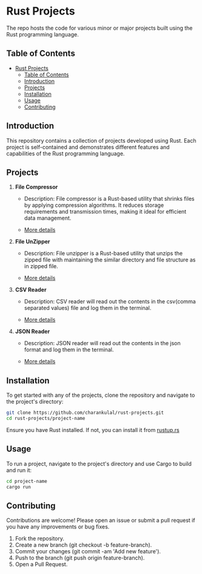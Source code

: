 # Rust Projects

The repo hosts the code for various minor or major projects built using the Rust programming language.

## Table of Contents

- [Rust Projects](#rust-projects)
  - [Table of Contents](#table-of-contents)
  - [Introduction](#introduction)
  - [Projects](#projects)
  - [Installation](#installation)
  - [Usage](#usage)
  - [Contributing](#contributing)

## Introduction

This repository contains a collection of projects developed using Rust. Each project is self-contained and demonstrates different features and capabilities of the Rust programming language.

## Projects

1. **File Compressor**
   - Description: File compressor is a Rust-based utility that shrinks files by applying compression algorithms. It reduces storage requirements and transmission times, making it ideal for efficient data management.

   - [More details](https://github.com/charankulal/Rust-Projects/tree/master/file_compressor)

2. **File UnZipper**
   - Description: File unzipper is a Rust-based utility that unzips the zipped file with maintaining the similar directory and file structure as in zipped file.

   - [More details](https://github.com/charankulal/Rust-Projects/tree/master/decompressor)

3. **CSV Reader**
   - Description: CSV reader will read out the contents in the csv(comma separated values) file and log them in the terminal.

   - [More details](https://github.com/charankulal/Rust-Projects/tree/master/csv_reader)

4. **JSON Reader**
   - Description: JSON reader will read out the contents in the json format and log them in the terminal.

   - [More details](https://github.com/charankulal/Rust-Projects/tree/master/read_json)

## Installation

To get started with any of the projects, clone the repository and navigate to the project's directory:

```sh
git clone https://github.com/charankulal/rust-projects.git
cd rust-projects/project-name
```

Ensure you have Rust installed. If not, you can install it from [rustup.rs](https://rustup.rs/)

## Usage

To run a project, navigate to the project's directory and use Cargo to build and run it:

```sh
cd project-name
cargo run
```

## Contributing

Contributions are welcome! Please open an issue or submit a pull request if you have any improvements or bug fixes.

1. Fork the repository.
2. Create a new branch (git checkout -b feature-branch).
3. Commit your changes (git commit -am 'Add new feature').
4. Push to the branch (git push origin feature-branch).
5. Open a Pull Request.
